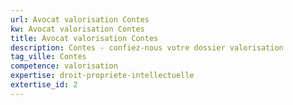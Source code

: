 ```yaml
---
url: Avocat valorisation Contes
kw: Avocat valorisation Contes
title: Avocat valorisation Contes
description: Contes - confiez-nous votre dossier valorisation
tag_ville: Contes
competence: valorisation
expertise: droit-propriete-intellectuelle
extertise_id: 2
---
```

